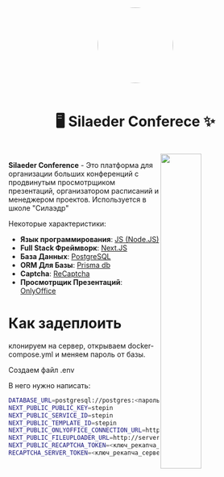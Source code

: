 

<div align="center">
  <img id="logo" src="https://github.com/stepinhig/sconf/assets/119779337/374c24f6-3a3d-43fd-ab70-14a2fe0f1b8e" width="150" style="border-radius: 50%;">
  <br><br>
  <h1>🖥️ Silaeder Conferece ✨</h1></div>

<br>
<img src="https://github.com/stepinhig/sconf/assets/119779337/a82df02c-3495-4389-af65-fd921f34f94d" align="right" width="40%"/>

<strong>Silaeder Conference</strong> - Это платформа для организации больших конференций с продвинутым просмотрщиком презентаций, организатором расписаний и менеджером проектов. Используется в школе "Силаэдр"

Некоторые характеристики: 
 - **Язык программирования**: [JS (Node.JS)](https://nodejs.org)
 - **Full Stack Фреймворк**: [Next.JS](https://nextjs.org)
 - **База Данных**: [PostgreSQL](https://postgresql.org)
 - **ORM Для Базы**: [Prisma db](https://prisma.io)
 - **Captcha**: [ReCaptcha](https://www.google.com/recaptcha/about/)
 - **Просмотрщик Презентаций**: [OnlyOffice](https://www.onlyoffice.com/ru/)
 

<h1 algin="center">Как задеплоить</h1>
клонируем на сервер, открываем docker-compose.yml и меняем пароль от базы.
 
Создаем файл .env

В него нужно написать:

```bash
DATABASE_URL=postgresql://postgres:<пароль_от_базы>@sconf-postgres-1:5432/postgres?schema=public 
NEXT_PUBLIC_PUBLIC_KEY=stepin 
NEXT_PUBLIC_SERVICE_ID=stepin 
NEXT_PUBLIC_TEMPLATE_ID=stepin
NEXT_PUBLIC_ONLYOFFICE_CONNECTION_URL=http://server.silaeder.ru:12010 
NEXT_PUBLIC_FILEUPLOADER_URL=http://server.silaeder.ru:12002 
NEXT_PUBLIC_RECAPTCHA_TOKEN=<ключ_рекапча_сайта> 
RECAPTCHA_SERVER_TOKEN=<ключ_рекапча_сервера>
```
